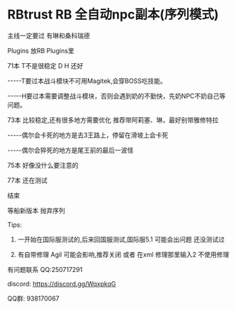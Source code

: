 # RBtrust RB 全自动npc副本(序列模式)


主线一定要过 有琳和桑科瑞德

Plugins 放RB Plugins里

71本 T不是很稳定 D H 还好       

-----T要过本战斗模块不可用Magitek,会穿BOSS吃技能。

-----H要过本需要调整战斗模块，否则会遇到奶的不勤快，先奶NPC不奶自己等问题。

73本 比较稳定,还有很多地方需要优化   推荐带阿莉塞、琳，最好别带雅修特拉
     
-----偶尔会卡死的地方是去3王路上，停留在滑坡上会卡死
     
-----偶尔会猝死的地方是尾王前的最后一波怪
     
75本 好像没什么要注意的

77本 还在测试

结束

等船新版本 抛弃序列

Tips:

1) 一开始在国际服测试的,后来回国服测试,国际服5.1 可能会出问题 还没测试过

2) 有自带修理 Agil 可能会影响,推荐关闭 或者 在xml 修理那里输入2 不使用修理


有问题联系 QQ:250717291

discord: https://discord.gg/WqxpkqG

QQ群: 938170067 
